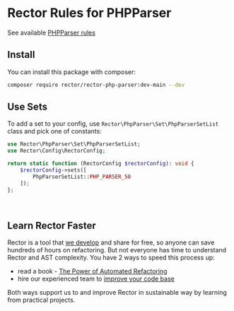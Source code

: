 # Rector Rules for PHPParser

See available [PHPParser rules](/docs/rector_rules_overview.md)

## Install

You can install this package with composer:

```bash
composer require rector/rector-php-parser:dev-main --dev
```

## Use Sets

To add a set to your config, use `Rector\PhpParser\Set\PhpParserSetList` class and pick one of constants:

```php
use Rector\PhpParser\Set\PhpParserSetList;
use Rector\Config\RectorConfig;

return static function (RectorConfig $rectorConfig): void {
    $rectorConfig->sets([
        PhpParserSetList::PHP_PARSER_50
    ]);
};
```

<br>

## Learn Rector Faster

Rector is a tool that [we develop](https://getrector.org/) and share for free, so anyone can save hundreds of hours on refactoring. But not everyone has time to understand Rector and AST complexity. You have 2 ways to speed this process up:

* read a book - <a href="https://leanpub.com/rector-the-power-of-automated-refactoring">The Power of Automated Refactoring</a>
* hire our experienced team to <a href="https://getrector.org/contact">improve your code base</a>

Both ways support us to and improve Rector in sustainable way by learning from practical projects.
